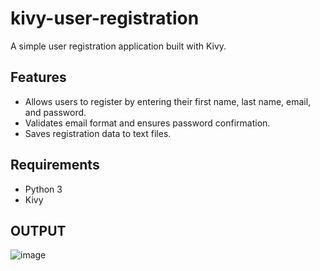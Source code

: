 # kivy-user-registration

A simple user registration application built with Kivy.

## Features

- Allows users to register by entering their first name, last name, email, and password.
- Validates email format and ensures password confirmation.
- Saves registration data to text files.

## Requirements

- Python 3
- Kivy

## OUTPUT
![image](https://github.com/shiwanshu1/kivy-user-registration/assets/144357090/05665daf-d6ef-44db-9c7d-2ed071c458ce)

